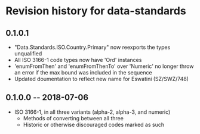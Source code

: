 # Revision history for data-standards

## 0.1.0.1

* "Data.Standards.ISO.Country.Primary" now reexports the types unqualified
* All ISO 3166-1 code types now have 'Ord' instances
* 'enumFromThen' and 'enumFromThenTo' over 'Numeric' no longer throw an error
  if the max bound was included in the sequence
* Updated doumentation to reflect new name for Eswatini (SZ/SWZ/748)

## 0.1.0.0  -- 2018-07-06

* ISO 3166-1, in all three variants (alpha-2, alpha-3, and numeric)
  * Methods of converting between all three
  * Historic or otherwise discouraged codes marked as such
